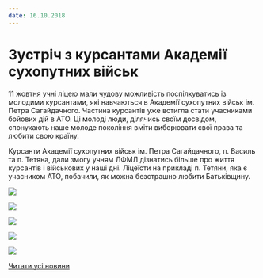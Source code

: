 ```yaml
---
date: 16.10.2018
---
```

# Зустріч з курсантами Академії сухопутних військ

11 жовтня учні ліцею мали чудову можливість поспілкуватись із молодими курсантами, які навчаються в Академії сухопутних військ ім. Петра Сагайдачного. Частина курсантів уже встигла стати учасниками бойових дій в АТО. Ці молоді люди, ділячись своїм досвідом, спонукають наше молоде покоління вміти виборювати свої права та любити свою країну.

Курсанти Академії сухопутних військ ім. Петра Сагайдачного, п. Василь та п. Тетяна, дали змогу учням ЛФМЛ дізнатись більше про життя курсантів і військових у наші дні. Ліцеїсти на прикладі п. Тетяни, яка є учасником АТО, побачили, як можна безстрашно любити Батьківщину.

![](/images/blog/зустріч-з-курсантами-академії-сухопутних-військ/urok1.jpg)

![](/images/blog/зустріч-з-курсантами-академії-сухопутних-військ/urok2.jpg)

![](/images/blog/зустріч-з-курсантами-академії-сухопутних-військ/urok5.jpg)

![](/images/blog/зустріч-з-курсантами-академії-сухопутних-військ/urok4.jpg)

![](/images/blog/зустріч-з-курсантами-академії-сухопутних-військ/urok3.jpg)

[](/)[](/)

[Читати усі новини](/news)
